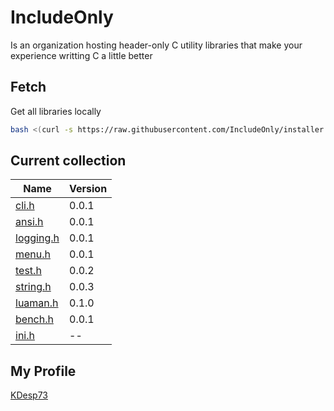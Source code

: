 # IncludeOnly

Is an organization hosting header-only C utility libraries that make your experience writting C a little better

## Fetch

Get all libraries locally

```sh
bash <(curl -s https://raw.githubusercontent.com/IncludeOnly/installer.sh/main/installer.sh)
```

## Current collection
 
| Name                                                  | Version |
|-------------------------------------------------------|---------|
| [cli.h](https://github.com/IncludeOnly/cli.h)         | 0.0.1   |
| [ansi.h](https://github.com/IncludeOnly/ansi.h)       | 0.0.1   |
| [logging.h](https://github.com/IncludeOnly/logging.h) | 0.0.1   |
| [menu.h](https://github.com/IncludeOnly/menu.h)       | 0.0.1   |
| [test.h](https://github.com/IncludeOnly/test.h)       | 0.0.2   |
| [string.h](https://github.com/IncludeOnly/string.h)   | 0.0.3   |
| [luaman.h](https://github.com/IncludeOnly/luaman.h)   | 0.1.0   |
| [bench.h](https://github.com/IncludeOnly/bench.h)     | 0.0.1   |
| [ini.h](https://github.com/IncludeOnly/ini.h)         | --      |

## My Profile

[KDesp73](https://github.com/KDesp73)
